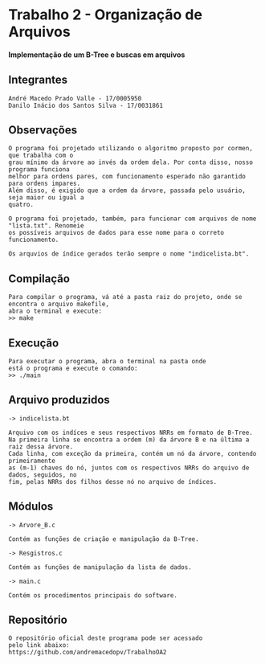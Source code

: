 # Trabalho 2 - Organização de Arquivos
#### Implementação de um B-Tree e buscas em arquivos

## Integrantes
	André Macedo Prado Valle - 17/0005950
	Danilo Inácio dos Santos Silva - 17/0031861


## Observações

	O programa foi projetado utilizando o algoritmo proposto por cormen, que trabalha com o
	grau mínimo da árvore ao invés da ordem dela. Por conta disso, nosso programa funciona
	melhor para ordens pares, com funcionamento esperado não garantido para ordens impares.
	Além disso, é exigido que a ordem da árvore, passada pelo usuário, seja maior ou igual a
	quatro.

	O programa foi projetado, também, para funcionar com arquivos de nome "lista.txt". Renomeie
	os possíveis arquivos de dados para esse nome para o correto funcionamento.

	Os arquvios de índice gerados terão sempre o nome "indicelista.bt".
	
## Compilação

	Para compilar o programa, vá até a pasta raiz do projeto, onde se encontra o arquivo makefile,
	abra o terminal e execute:
	>> make

## Execução

	Para executar o programa, abra o terminal na pasta onde
	está o programa e execute o comando:
	>> ./main

## Arquivo produzidos

   	-> indicelista.bt
	
	Arquivo com os indíces e seus respectivos NRRs em formato de B-Tree.
	Na primeira linha se encontra a ordem (m) da árvore B e na última a raiz dessa árvore.
	Cada linha, com exceção da primeira, contém um nó da árvore, contendo primeiramente
	as (m-1) chaves do nó, juntos com os respectivos NRRs do arquivo de dados, seguidos, no
	fim, pelas NRRs dos filhos desse nó no arquivo de índices.


## Módulos

	-> Arvore_B.c

	Contém as funções de criação e manipulação da B-Tree.

	-> Resgistros.c

	Contém as funções de manipulação da lista de dados.

	-> main.c

	Contém os procedimentos principais do software.


## Repositório

	O repositório oficial deste programa pode ser acessado
	pelo link abaixo:
	https://github.com/andremacedopv/TrabalhoOA2
